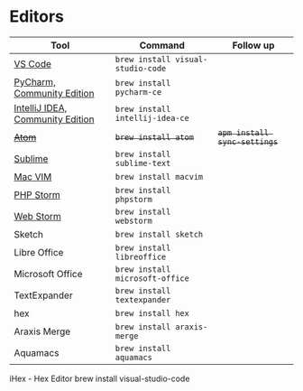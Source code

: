 # Editors

| Tool                                                                | Command                           | Follow up                   |
| ------------------------------------------------------------------- | --------------------------------- | --------------------------- |
| [VS Code](https://code.visualstudio.com/)                           | `brew install visual-studio-code` |                             |
| [PyCharm, Community Edition](https://www.jetbrains.com/pycharm/)    | `brew install pycharm-ce`         |                             |
| [IntelliJ IDEA, Community Edition](https://www.jetbrains.com/idea/) | `brew install intellij-idea-ce`   |                             |
| ~~[Atom](https://atom.io/)~~                                        | ~~`brew install atom`~~           | ~~`apm install sync-settings`~~ |
| [Sublime](https://www.sublimetext.com/)                             | `brew install sublime-text`       |                             |
| [Mac VIM](https://macvim-dev.github.io/macvim/)                     | `brew install macvim`             |                             |
| [PHP Storm](https://www.jetbrains.com/phpstorm/)                    | `brew install phpstorm`           |                             |
| [Web Storm](https://www.jetbrains.com/webstorm/)                    | `brew install webstorm`           |                             |
| Sketch                                                              | `brew install sketch`             |                             |
| Libre Office                                                        | `brew install libreoffice`        |                             |
| Microsoft Office                                                    | `brew install microsoft-office`   |                             |
| TextExpander                                                        | `brew install textexpander`       |                             |
| hex                                                                 | `brew install hex`                |                             |
| Araxis Merge                                                        | `brew install araxis-merge`       |                             |
| Aquamacs                                                            | `brew install aquamacs`           |                             |

iHex - Hex Editor
brew install visual-studio-code
